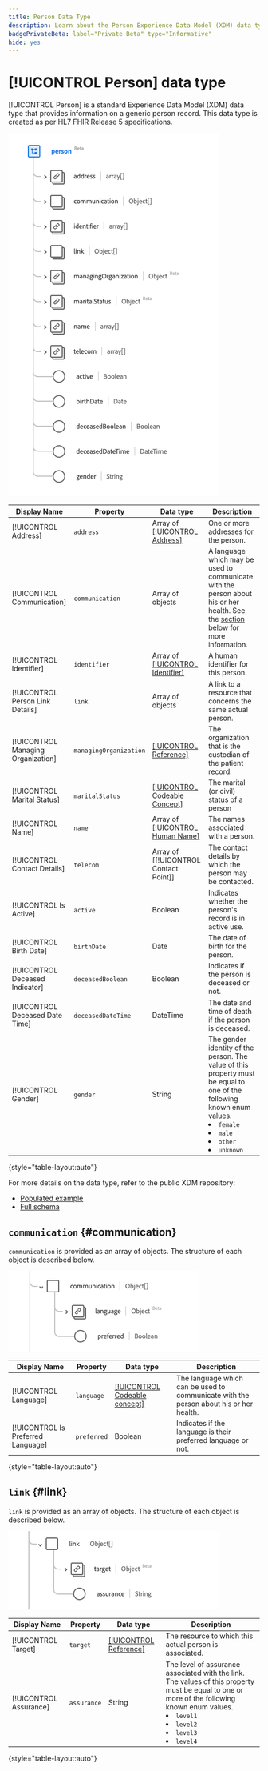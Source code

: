 ```yaml
---
title: Person Data Type
description: Learn about the Person Experience Data Model (XDM) data type.
badgePrivateBeta: label="Private Beta" type="Informative"
hide: yes
---
```

# [!UICONTROL Person] data type

[!UICONTROL Person] is a standard Experience Data Model (XDM) data type that provides information on a generic person record. This data type is created as per HL7 FHIR Release 5 specifications.

![Person data type structure](../../images/data-types/healthcare/person/person.png)

| Display Name | Property | Data type | Description |
| --- | --- | --- | --- |
| [!UICONTROL Address] | `address` | Array of [[!UICONTROL Address]](../healthcare/address.md) | One or more addresses for the person. |
| [!UICONTROL Communication] | `communication` | Array of objects | A language which may be used to communicate with the person about his or her health. See the [section below](#communication) for more information. |
| [!UICONTROL Identifier] | `identifier` | Array of [[!UICONTROL Identifier]](../healthcare/identifier.md) | A human identifier for this person. |
| [!UICONTROL Person Link Details] | `link` | Array of objects | A link to a resource that concerns the same actual person. |
| [!UICONTROL Managing Organization] | `managingOrganization` | [[!UICONTROL Reference]](../healthcare/reference.md) | The organization that is the custodian of the patient record. |
| [!UICONTROL Marital Status] | `maritalStatus` | [[!UICONTROL Codeable Concept]](../healthcare/codeable-concept.md) | The marital (or civil) status of a person |
| [!UICONTROL Name] | `name` | Array of [[!UICONTROL Human Name]](../healthcare/human-name.md) | The names associated with a person. |
| [!UICONTROL Contact Details] | `telecom` | Array of [[!UICONTROL Contact Point]] | The contact details by which the person may be contacted. |
| [!UICONTROL Is Active] | `active` | Boolean | Indicates whether the person's record is in active use. |
| [!UICONTROL Birth Date] | `birthDate` | Date | The date of birth for the person. |
| [!UICONTROL Deceased Indicator] | `deceasedBoolean` | Boolean | Indicates if the person is deceased or not. |
| [!UICONTROL Deceased Date Time] | `deceasedDateTime` | DateTime | The date and time of death if the person is deceased. |
| [!UICONTROL Gender] | `gender` | String | The gender identity of the person. The value of this property must be equal to one of the following known enum values. <li> `female` </li> <li> `male` </li> <li> `other` </li> <li> `unknown`</li>  |

{style="table-layout:auto"}

For more details on the data type, refer to the public XDM repository:

* [Populated example](https://github.com/adobe/xdm/blob/master/extensions/industry/healthcare/fhir/datatypes/identifier.example.1.json)
* [Full schema](https://github.com/adobe/xdm/blob/master/extensions/industry/healthcare/fhir/datatypes/identifier.schema.json)

## `communication` {#communication}

`communication` is provided as an array of objects. The structure of each object is described below.

![communication structure](../../images/data-types/healthcare/person/communication.png)

| Display Name | Property | Data type | Description |
| --- | --- | --- | --- |
| [!UICONTROL Language] | `language` | [[!UICONTROL Codeable concept]](../../data-types/healthcare/codeable-concept.md) | The language which can be used to communicate with the person about his or her health. |
| [!UICONTROL Is Preferred Language] | `preferred`| Boolean | Indicates if the language is their preferred language or not. |

{style="table-layout:auto"}

## `link` {#link}

`link` is provided as an array of objects. The structure of each object is described below.

![link structure](../../images/data-types/healthcare/person/link.png)

| Display Name | Property | Data type | Description |
| --- | --- | --- | --- |
| [!UICONTROL Target] | `target` | [[!UICONTROL Reference]](../../data-types/healthcare/reference.md) | The resource to which this actual person is associated. |
| [!UICONTROL Assurance] | `assurance` | String | The level of assurance associated with the link. The values of this property must be equal to one or more of the following known enum values. <li> `level1` </li> <li> `level2` </li> <li> `level3` </li> <li> `level4` </li> |

{style="table-layout:auto"}
